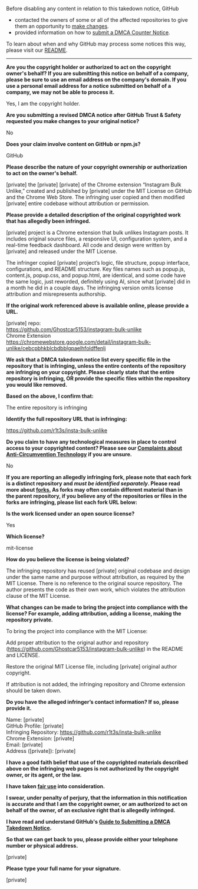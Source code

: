 Before disabling any content in relation to this takedown notice, GitHub
- contacted the owners of some or all of the affected repositories to give them an opportunity to [make changes](https://docs.github.com/en/github/site-policy/dmca-takedown-policy#a-how-does-this-actually-work).
- provided information on how to [submit a DMCA Counter Notice](https://docs.github.com/en/articles/guide-to-submitting-a-dmca-counter-notice).

To learn about when and why GitHub may process some notices this way, please visit our [README](https://github.com/github/dmca/blob/master/README.md#anatomy-of-a-takedown-notice).

---

**Are you the copyright holder or authorized to act on the copyright owner's behalf? If you are submitting this notice on behalf of a company, please be sure to use an email address on the company's domain. If you use a personal email address for a notice submitted on behalf of a company, we may not be able to process it.**

Yes, I am the copyright holder.

**Are you submitting a revised DMCA notice after GitHub Trust & Safety requested you make changes to your original notice?**

No

**Does your claim involve content on GitHub or npm.js?**

GitHub

**Please describe the nature of your copyright ownership or authorization to act on the owner's behalf.**

[private] the [private] [private] of the Chrome extension “Instagram Bulk Unlike,” created and published by [private] under the MIT License on GitHub and the Chrome Web Store. The infringing user copied and then modified [private] entire codebase without attribution or permission.

**Please provide a detailed description of the original copyrighted work that has allegedly been infringed.**

[private] project is a Chrome extension that bulk unlikes Instagram posts. It includes original source files, a responsive UI, configuration system, and a real-time feedback dashboard. All code and design were written by [private] and released under the MIT License.

The infringer copied [private] project’s logic, file structure, popup interface, configurations, and README structure. Key files names such as popup.js, content.js, popup.css, and popup.html, are identical, and some code have the same logic, just reworded, definitely using AI, since what [private] did in a month he did in a couple days. The infringing version omits license attribution and misrepresents authorship.

**If the original work referenced above is available online, please provide a URL.**

[private] repo:  
https://github.com/Ghostcar5153/instagram-bulk-unlike  
Chrome Extension  
https://chromewebstore.google.com/detail/instagram-bulk-unlike/cebcpbhkblcbdbblgpaelhfoldffenlj

**We ask that a DMCA takedown notice list every specific file in the repository that is infringing, unless the entire contents of the repository are infringing on your copyright. Please clearly state that the entire repository is infringing, OR provide the specific files within the repository you would like removed.**

**Based on the above, I confirm that:**

The entire repository is infringing

**Identify the full repository URL that is infringing:**

https://github.com/r1t3s/insta-bulk-unlike

**Do you claim to have any technological measures in place to control access to your copyrighted content? Please see our <a href="https://docs.github.com/articles/guide-to-submitting-a-dmca-takedown-notice#complaints-about-anti-circumvention-technology">Complaints about Anti-Circumvention Technology</a> if you are unsure.**

No

**If you are reporting an allegedly infringing fork, please note that each fork is a distinct repository and <i>must be identified separately</i>. Please read more about <a href="https://docs.github.com/articles/dmca-takedown-policy#b-what-about-forks-or-whats-a-fork">forks.</a> As forks may often contain different material than in the parent repository, if you believe any of the repositories or files in the forks are infringing, please list each fork URL below:**

**Is the work licensed under an open source license?**

Yes

**Which license?**

mit-license

**How do you believe the license is being violated?**

The infringing repository has reused [private] original codebase and design under the same name and purpose without attribution, as required by the MIT License. There is no reference to the original source repository. The author presents the code as their own work, which violates the attribution clause of the MIT License.

**What changes can be made to bring the project into compliance with the license? For example, adding attribution, adding a license, making the repository private.**

To bring the project into compliance with the MIT License:

Add proper attribution to the original author and repository (https://github.com/Ghostcar5153/instagram-bulk-unlike) in the README and LICENSE.

Restore the original MIT License file, including [private] original author copyright.

If attribution is not added, the infringing repository and Chrome extension should be taken down.

**Do you have the alleged infringer’s contact information? If so, please provide it.**

Name: [private]  
GitHub Profile: [private]  
Infringing Repository: https://github.com/r1t3s/insta-bulk-unlike  
Chrome Extension: [private]  
Email: [private]  
Address ([private]): [private]

**I have a good faith belief that use of the copyrighted materials described above on the infringing web pages is not authorized by the copyright owner, or its agent, or the law.**

**I have taken <a href="https://www.lumendatabase.org/topics/22">fair use</a> into consideration.**

**I swear, under penalty of perjury, that the information in this notification is accurate and that I am the copyright owner, or am authorized to act on behalf of the owner, of an exclusive right that is allegedly infringed.**

**I have read and understand GitHub's <a href="https://docs.github.com/articles/guide-to-submitting-a-dmca-takedown-notice/">Guide to Submitting a DMCA Takedown Notice</a>.**

**So that we can get back to you, please provide either your telephone number or physical address.**

[private]

**Please type your full name for your signature.**

[private]
